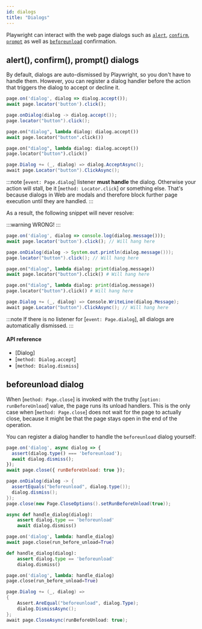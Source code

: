 ```yaml
---
id: dialogs
title: "Dialogs"
---
```


Playwright can interact with the web page dialogs such as [`alert`](https://developer.mozilla.org/en-US/docs/Web/API/Window/alert), [`confirm`](https://developer.mozilla.org/en-US/docs/Web/API/Window/confirm), [`prompt`](https://developer.mozilla.org/en-US/docs/Web/API/Window/prompt) as well as [`beforeunload`](https://developer.mozilla.org/en-US/docs/Web/API/Window/beforeunload_event) confirmation.

## alert(), confirm(), prompt() dialogs

By default, dialogs are auto-dismissed by Playwright, so you don't have to handle them. However, you can register a dialog handler before the action that triggers the dialog to accept or decline it.

```js
page.on('dialog', dialog => dialog.accept());
await page.locator('button').click();
```

```java
page.onDialog(dialog -> dialog.accept());
page.locator("button").click();
```

```python async
page.on("dialog", lambda dialog: dialog.accept())
await page.locator("button".click())
```

```python sync
page.on("dialog", lambda dialog: dialog.accept())
page.locator("button").click()
```

```csharp
page.Dialog += (_, dialog) => dialog.AcceptAsync();
await page.Locator("button").ClickAsync();
```

:::note
[`event: Page.dialog`] listener **must handle** the dialog. Otherwise your action will stall, be it [`method: Locator.click`] or something else. That's because dialogs in Web are modals and therefore block further page execution until they are handled.
:::

As a result, the following snippet will never resolve:

:::warning
WRONG!
:::

```js
page.on('dialog', dialog => console.log(dialog.message()));
await page.locator('button').click(); // Will hang here
```

```java
page.onDialog(dialog -> System.out.println(dialog.message()));
page.locator("button").click(); // Will hang here
```

```python async
page.on("dialog", lambda dialog: print(dialog.message))
await page.locator("button").click() # Will hang here
```

```python sync
page.on("dialog", lambda dialog: print(dialog.message))
page.locator("button").click() # Will hang here
```

```csharp
page.Dialog += (_, dialog) => Console.WriteLine(dialog.Message);
await page.Locator("button").ClickAsync(); // Will hang here
```

:::note
If there is no listener for [`event: Page.dialog`], all dialogs are automatically dismissed.
:::

#### API reference

- [Dialog]
- [`method: Dialog.accept`]
- [`method: Dialog.dismiss`]

## beforeunload dialog

When [`method: Page.close`] is invoked with the truthy [`option: runBeforeUnload`] value, the page runs its unload handlers. This is the only case when [`method: Page.close`] does not wait for the page to actually close, because it might be that the page stays open in the end of the operation.

You can register a dialog handler to handle the `beforeunload` dialog yourself:

```js
page.on('dialog', async dialog => {
  assert(dialog.type() === 'beforeunload');
  await dialog.dismiss();
});
await page.close({ runBeforeUnload: true });
```

```java
page.onDialog(dialog -> {
  assertEquals("beforeunload", dialog.type());
  dialog.dismiss();
});
page.close(new Page.CloseOptions().setRunBeforeUnload(true));
```

```python async
async def handle_dialog(dialog):
    assert dialog.type == 'beforeunload'
    await dialog.dismiss()

page.on('dialog', lambda: handle_dialog)
await page.close(run_before_unload=True)
```

```python sync
def handle_dialog(dialog):
    assert dialog.type == 'beforeunload'
    dialog.dismiss()

page.on('dialog', lambda: handle_dialog)
page.close(run_before_unload=True)
```

```csharp
page.Dialog += (_, dialog) =>
{
    Assert.AreEqual("beforeunload", dialog.Type);
    dialog.DismissAsync();
};
await page.CloseAsync(runBeforeUnload: true);
```

